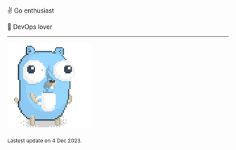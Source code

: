 :v: Go enthusiast

:muscle: DevOps lover

---

![Image alt text](/images/gopher_with_coffee.gif)


<sub>Lastest update on 4 Dec 2023.</sub>

